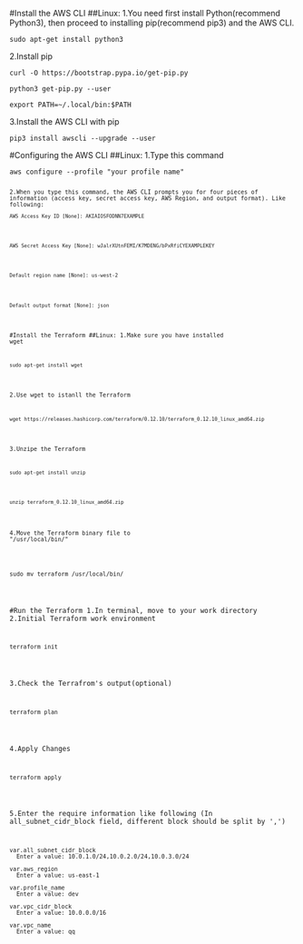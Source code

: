 #Install the AWS CLI
##Linux:
1.You need first install Python(recommend Python3), then proceed to installing pip(recommend pip3) and the AWS CLI.
<pre><code>sudo apt-get install python3</code></pre>
2.Install pip
<pre><code>curl -O https://bootstrap.pypa.io/get-pip.py</code></pre>
<pre><code>python3 get-pip.py --user</code></pre>
<pre><code>export PATH=~/.local/bin:$PATH</code></pre>
3.Install the AWS CLI with pip
<pre><code>pip3 install awscli --upgrade --user</code></pre>

#Configuring the AWS CLI
##Linux:
1.Type this command
<pre><code>aws configure --profile "your profile name"<pre><code>
2.When you type this command, the AWS CLI prompts you for four pieces of information (access key, secret access key, AWS Region, and output format). Like following:
<pre><code>AWS Access Key ID [None]: AKIAIOSFODNN7EXAMPLE</code></pre>
<pre><code>AWS Secret Access Key [None]: wJalrXUtnFEMI/K7MDENG/bPxRfiCYEXAMPLEKEY</code></pre>
<pre><code>Default region name [None]: us-west-2</code></pre>
<pre><code>Default output format [None]: json</code></pre>

#Install the Terraform
##Linux:
1.Make sure you have installed wget
<pre><code>sudo apt-get install wget </code></pre>
2.Use wget to istanll the Terraform
<pre><code>wget https://releases.hashicorp.com/terraform/0.12.10/terraform_0.12.10_linux_amd64.zip</code></pre>
3.Unzipe the Terraform
<pre><code>sudo apt-get install unzip</code></pre>
<pre><code>unzip terraform_0.12.10_linux_amd64.zip</code></pre>
4.Move the Terraform binary file to "/usr/local/bin/"</code></pre>
<pre><code>sudo mv terraform /usr/local/bin/</code></pre>

#Run the Terraform
1.In terminal, move to your work directory
2.Initial Terraform work environment
<pre><code>terraform init</code></pre>
3.Check the Terrafrom's output(optional)
<pre><code>terraform plan</code></pre>
4.Apply Changes
<pre><code>terraform apply</code></pre>
5.Enter the require information like following
(In all_subnet_cidr_block field, different block should be split by ',')
<pre><code>var.all_subnet_cidr_block
  Enter a value: 10.0.1.0/24,10.0.2.0/24,10.0.3.0/24

var.aws_region
  Enter a value: us-east-1

var.profile_name
  Enter a value: dev

var.vpc_cidr_block
  Enter a value: 10.0.0.0/16

var.vpc_name
  Enter a value: qq</code></pre>
